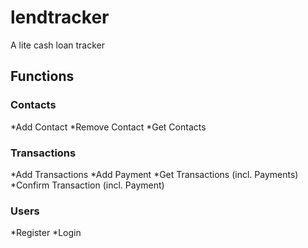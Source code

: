 # lendtracker
A lite cash loan tracker

## Functions
### __Contacts__
*Add Contact
*Remove Contact
*Get Contacts

### __Transactions__
*Add Transactions
*Add Payment
*Get Transactions (incl. Payments)
*Confirm Transaction (incl. Payment)

### __Users__
*Register
*Login
